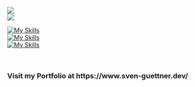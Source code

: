 
<!---
S-Guettner-Dev/S-Guettner-Dev is a ✨ special ✨ repository because its `README.md` (this file) appears on your GitHub profile.
You can click the Preview link to take a look at your changes.
--->

<!--typing hello -->







![](http://github-profile-summary-cards.vercel.app/api/cards/most-commit-language?username=S-Guettner&theme=highcontrast)
<br>
![](http://github-profile-summary-cards.vercel.app/api/cards/stats?username=S-Guettner&theme=radical)












  

  [![My Skills](https://skillicons.dev/icons?i=html,css,sass,tailwindcss,javascript,typescript,react,next&perline=20)](https://skillicons.dev)
  <br>
  [![My Skills](https://skillicons.dev/icons?i=nodejs,express,mongodb&perline=20)](https://skillicons.dev)
    <br>
  [![My Skills](https://skillicons.dev/icons?i=git,vercel&perline=20)](https://skillicons.dev)

<br>
<h3>Visit my Portfolio at https://www.sven-guettner.dev/</h3>
